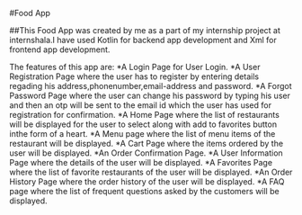 #Food App

##This Food App was created by me as a part of my internship project at internshala.I have used Kotlin for backend app development and Xml for frontend app development.

The features of this app are:
*A Login Page for User Login.
*A User Registration Page where the user has to register by entering details regading his address,phonenumber,email-address and password.
*A Forgot Password Page where the user can change his password by typing his user and then an otp will be sent to the email id which the user has used for registration for confirmation.
*A Home Page where the list of restaurants will be displayed for the user to select along with add to favorites button inthe form of a heart.
*A Menu page where the list of menu items of the restaurant will be displayed.
*A Cart Page where the items ordered by the user will be displayed.
*An Order Confirmation Page.
*A User Information Page where the details of the user will be displayed.
*A Favorites Page where the list of favorite restaurants of the user will be displayed.
*An Order History Page where the order history of the user will be displayed.
*A FAQ page where the list of frequent questions asked by the customers will be displayed.
